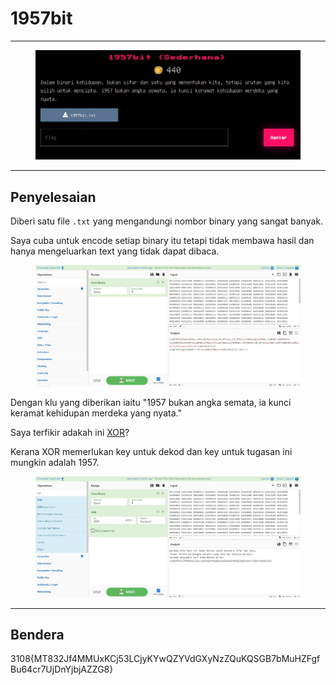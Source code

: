 # 1957bit

***

<figure><img src="../../../../.gitbook/assets/image (1) (1) (1) (1) (1) (1) (1) (1) (1) (1) (1) (1) (1) (1) (1) (1) (1) (1) (1) (1).png" alt=""><figcaption></figcaption></figure>

***

## Penyelesaian

Diberi satu file `.txt` yang mengandungi nombor binary yang sangat banyak.

Saya cuba untuk encode setiap binary itu tetapi tidak membawa hasil dan hanya mengeluarkan text yang tidak dapat dibaca.

<figure><img src="../../../../.gitbook/assets/image (1) (1) (1) (1) (1) (1) (1) (1) (1) (1) (1) (1) (1) (1) (1) (1) (1) (1) (1) (1) (1).png" alt=""><figcaption></figcaption></figure>

Dengan klu yang diberikan iaitu "1957 bukan angka semata, ia kunci keramat kehidupan merdeka yang nyata."

Saya terfikir adakah ini [XOR](https://en.wikipedia.org/wiki/XOR\_cipher)?

Kerana XOR memerlukan key untuk dekod dan key untuk tugasan ini mungkin adalah 1957.

<figure><img src="../../../../.gitbook/assets/image (2) (1) (1) (1) (1) (1) (1) (1) (1) (1) (1) (1) (1) (1) (1) (1) (1).png" alt=""><figcaption></figcaption></figure>

***

## Bendera

3108{MT832Jf4MMUxKCj53LCjyKYwQZYVdGXyNzZQuKQSGB7bMuHZFgfBu64cr7UjDnYjbjAZZG8}
